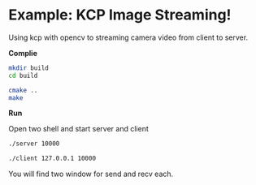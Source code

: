 # Example: KCP Image Streaming!

Using kcp with opencv to streaming camera video from client to server.

**Complie**
```bash
mkdir build
cd build

cmake ..
make
```


**Run**

Open two shell and start server and client
```bash
./server 10000
```

```bash
./client 127.0.0.1 10000
```

You will find two window for send and recv each.
